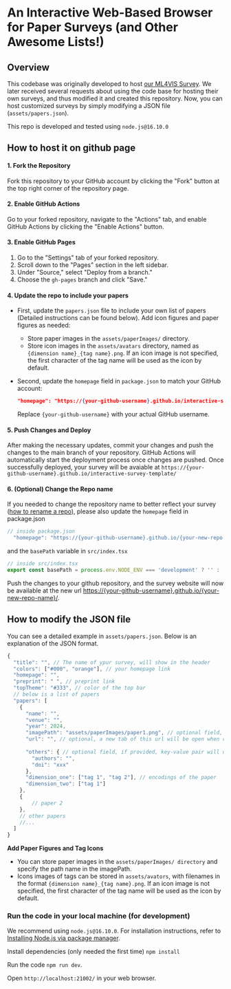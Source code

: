 # An Interactive Web-Based Browser for Paper Surveys (and Other Awesome Lists!)

## Overview

This codebase was originally developed to host [our ML4VIS Survey](https://ml4vis.github.io). 
We later received several requests about using the code base for hosting their own surveys, and thus modified it and created this repository. 
Now, you can host customized surveys by simply modifying a JSON file (`assets/papers.json`).

This repo is developed and tested using `node.js@16.10.0`

## How to host it on github page
#### 1. Fork the Repository

Fork this repository to your GitHub account by clicking the "Fork" button at the top right corner of the repository page.

#### 2. Enable GitHub Actions

Go to your forked repository, navigate to the "Actions" tab, and enable GitHub Actions by clicking the "Enable Actions" button.

#### 3. Enable GitHub Pages

1. Go to the "Settings" tab of your forked repository.
2. Scroll down to the "Pages" section in the left sidebar.
3. Under "Source," select "Deploy from a branch."
4. Choose the `gh-pages` branch and click "Save."

#### 4. Update the repo to include your papers

- First, update the `papers.json` file to include your own list of papers (Detailed instructions can be found below). Add icon figures and paper figures as needed:

  - Store paper images in the `assets/paperImages/` directory.
  - Store icon images in the `assets/avatars` directory, named as `{dimension name}_{tag name}.png`. If an icon image is not specified, the first character of the tag name will be used as the icon by default.

- Second, update the `homepage` field in `package.json` to match your GitHub account:

  ```json
  "homepage": "https://{your-github-username}.github.io/interactive-survey-template/"
  ```
  Replace `{your-github-username}` with your actual GitHub username.

#### 5. Push Changes and Deploy
After making the necessary updates, commit your changes and push the changes to the main branch of your repository.
GitHub Actions will automatically start the deployment process once changes are pushed.
Once successfully deployed, your survey will be avaiable at `https://{your-github-username}.github.io/interactive-survey-template/`

#### 6. (Optional) Change the Repo name
If you needed to change the repository name to better reflect your survey ([how to rename a repo](https://docs.github.com/en/repositories/creating-and-managing-repositories/renaming-a-repository#)), 
please also update the `homepage` field in package.json 
```javascript
// inside package.json
  "homepage": "https://{your-github-username}.github.io/{your-new-repo-name}/"
  ```
 and the `basePath` variable in `src/index.tsx` 
```javascript
// inside src/index.tsx
export const basePath = process.env.NODE_ENV === 'development' ? '' : '/{your-new-repo-name}/';
```

Push the changes to your github repository, and the survey website will now be available at the new url [https://{your-github-username}.github.io/{your-new-repo-name}/](https://{your-github-username}.github.io/{}/).

## How to modify the JSON file

You can see a detailed example in `assets/papers.json`.
Below is an explanation of the JSON format.

```javascript
{
  "title": "", // The name of ypur survey, will show in the header
  "colors": ["#000", "orange"], // your homepage link
  "homepage": "",
  "preprint": " ", // preprint link
  "topTheme": "#333", // color of the top bar
  // below is a list of papers
  "papers": [
    {
      "name": "",
      "venue": "",
      "year": 2024,
      "imagePath": "assets/paperImages/paper1.png", // optional field, if provided, show the image inside the paper card
      "url": "", // optional, a new tab of this url will be open when click the paper card. Otherwise, the new tab will show google search results of the paper name
      
      "others": { // optional field, if provided, key-value pair will display at the bottom of the paper card
        "authors": "",
        "doi": "xxx"
      },
      "dimension_one": ["tag 1", "tag 2"], // encodings of the paper
      "dimension_two": ["tag 1"]
    },
    {
        // paper 2
    },
    // other papers
    //...
  ]
}
```

**Add Paper Figures and Tag Icons**
- You can store paper images in the `assets/paperImages/ directory` and specify the path name in the imagePath.
- Icons images of tags can be stored in `assets/avators`,  with filenames in the format `{dimension name}_{tag name}.png`. If an icon image is not specified, the first character of the tag name will be used as the icon by default.


### Run the code in your local machine (for development)

We recommend using `node.js@16.10.0`. For installation instructions, refer to [Installing Node.js via package manager](https://nodejs.org/en/download/package-manager/all). 

Install dependencies (only needed the first time) `npm install`

Run the code `npm run dev`.

Open `http://localhost:21002/` in your web browser.
